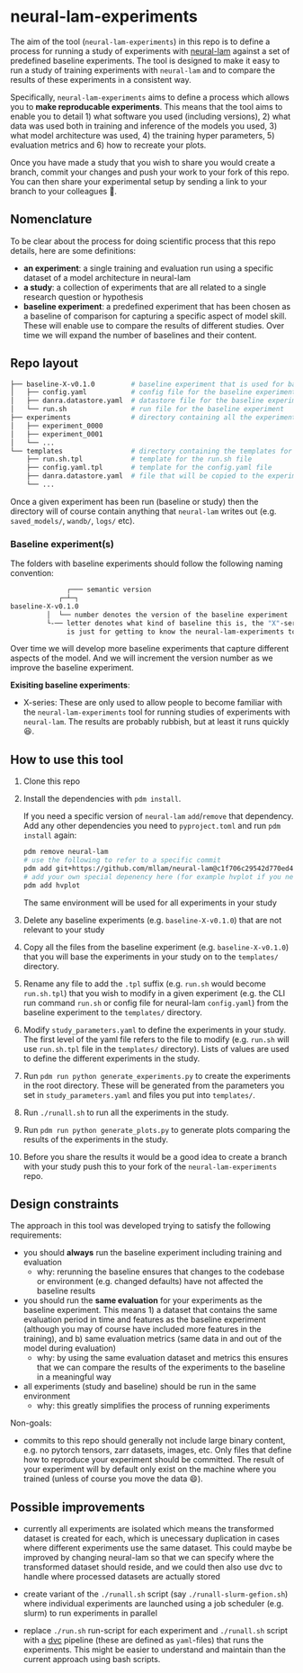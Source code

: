 # neural-lam-experiments

The aim of the tool (`neural-lam-experiments`) in this repo is to define a process for running a study of experiments with [neural-lam](https://github.com/mllam/neural-lam) against a set of predefined baseline experiments. The tool is designed to make it easy to run a study of training experiments with `neural-lam` and to compare the results of these experiments in a consistent way.

Specifically, `neural-lam-experiments` aims to define a process which allows you to **make reproducable experiments**. This means that the tool aims to enable you to detail 1) what software you used (including versions), 2) what data was used both in training and inference of the models you used, 3) what model architecture was used, 4) the training hyper parameters, 5) evaluation metrics and 6) how to recreate your plots.

Once you have made a study that you wish to share you would create a branch, commit your changes and push your work to your fork of this repo. You can then share your experimental setup by sending a link to your branch to your colleagues 🚀.

## Nomenclature

To be clear about the process for doing scientific process that this repo details, here are some definitions:

- **an experiment**: a single training and evaluation run using a specific dataset of a model architecture in neural-lam
- **a study**: a collection of experiments that are all related to a single research question or hypothesis
- **baseline experiment**: a predefined experiment that has been chosen as a baseline of comparison for capturing a specific aspect of model skill. These will enable use to compare the results of different studies. Over time we will expand the number of baselines and their content.

## Repo layout

```bash
├── baseline-X-v0.1.0         # baseline experiment that is used for baselining your study
│   ├── config.yaml           # config file for the baseline experiment
│   ├── danra.datastore.yaml  # datastore file for the baseline experiment
│   └── run.sh                # run file for the baseline experiment
├── experiments               # directory containing all the experiments in the study
│   ├── experiment_0000
│   ├── experiment_0001
│   └── ...
└── templates                 # directory containing the templates for files needed for each experiment
    ├── run.sh.tpl            # template for the run.sh file
    ├── config.yaml.tpl       # template for the config.yaml file
    ├── danra.datastore.yaml  # file that will be copied to the experiment directory
    └── ...
```

Once a given experiment has been run (baseline or study) then the directory will of course contain anything that `neural-lam` writes out (e.g. `saved_models/`, `wandb/`, `logs/` etc).

### Baseline experiment(s)

The folders with baseline experiments should follow the following naming convention:

```bash
              ┌─── semantic version
            ┌─┴─┐
baseline-X-v0.1.0
         │  └── number denotes the version of the baseline experiment
         └-── letter denotes what kind of baseline this is, the "X"-series
              is just for getting to know the neural-lam-experiments tool
```

Over time we will develop more baseline experiments that capture different aspects of the model. And we will increment the version number as we improve the baseline experiment.

**Exisiting baseline experiments**:

- X-series: These are only used to allow people to become familiar with the `neural-lam-experiments` tool for running studies of experiments with `neural-lam`. The results are probably rubbish, but at least it runs quickly 😆.

## How to use this tool

1. Clone this repo
2. Install the dependencies with `pdm install`.

   If you need a specific version of `neural-lam` `add`/`remove` that dependency. Add any other dependencies you need to `pyproject.toml` and run `pdm install` again:
    ```bash
    pdm remove neural-lam
    # use the following to refer to a specific commit
    pdm add git+https://github.com/mllam/neural-lam@c1f706c29542d770ed49e910f8b9bd5caff1fdec#egg=neural-lam
    # add your own special depenency here (for example hvplot if you need it)
    pdm add hvplot
    ```
    The same environment will be used for all experiments in your study
2. Delete any baseline experiments (e.g. `baseline-X-v0.1.0`) that are not relevant to your study
3. Copy all the files from the baseline experiment (e.g. `baseline-X-v0.1.0`) that you will base the experiments in your study on to the `templates/` directory.
4. Rename any file to add the `.tpl` suffix (e.g. `run.sh` would become `run.sh.tpl`) that you wish to modify in a given experiment (e.g. the CLI run command `run.sh` or config file for neural-lam `config.yaml`) from the baseline experiment to the `templates/` directory.
5. Modify `study_parameters.yaml` to define the experiments in your study. The first level of the yaml file refers to the file to modify (e.g. `run.sh` will use `run.sh.tpl` file in the `templates/` directory). Lists of values are used to define the different experiments in the study.
6. Run `pdm run python generate_experiments.py` to create the experiments in the root directory. These will be generated from the parameters you set in `study_parameters.yaml` and files you put into `templates/`.
7. Run `./runall.sh` to run all the experiments in the study.
8. Run `pdm run python generate_plots.py` to generate plots comparing the results of the experiments in the study.
9. Before you share the results it would be a good idea to create a branch with your study push this to your fork of the `neural-lam-experiments` repo.

## Design constraints

The approach in this tool was developed trying to satisfy the following requirements:

- you should **always** run the baseline experiment including training and evaluation
   - why: rerunning the baseline ensures that changes to the codebase or environment (e.g. changed defaults) have not affected the baseline results
- you should run the **same evaluation** for your experiments as the baseline experiment. This means 1) a dataset that contains the same evaluation period in time and features as the baseline experiment (although you may of course have included more features in the training), and b) same evaluation metrics (same data in and out of the model during evaluation)
   - why: by using the same evaluation dataset and metrics this ensures that we can compare the results of the experiments to the baseline in a meaningful way
- all experiments (study and baseline) should be run in the same environment
   - why: this greatly simplifies the process of running experiments

Non-goals:

- commits to this repo should generally not include large binary content, e.g. no pytorch tensors, zarr datasets, images, etc. Only files that define how to reproduce your experiment should be committed. The result of your experiment will by default only exist on the machine where you trained (unless of course you move the data 😄).

## Possible improvements

- currently all experiments are isolated which means the transformed dataset is created for each, which is unecessary duplication in cases where different experiments use the same dataset. This could maybe be improved by changing neural-lam so that we can specify where the transformed dataset should reside, and we could then also use dvc to handle where processed datasets are actually stored

- create variant of the `./runall.sh` script (say `./runall-slurm-gefion.sh`) where individual experiments are launched using a job scheduler (e.g. slurm) to run experiments in parallel

- replace `./run.sh` run-script for each experiment and `./runall.sh` script with a [dvc](https://dvc.org/) pipeline (these are defined as `yaml`-files) that runs the experiments. This might be easier to understand and maintain than the current approach using bash scripts.
